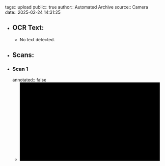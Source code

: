 tags:: upload
public:: true
author:: Automated Archive
source:: Camera
date:: 2025-02-24 14:31:25

- ## OCR Text:
	- No text detected.
- ## Scans:
- ### Scan 1
  annotated:: false
	- ![./assets/scans/2025-02-24T14-31-25-2448.jpg](./assets/scans/2025-02-24T14-31-25-2448.jpg)
